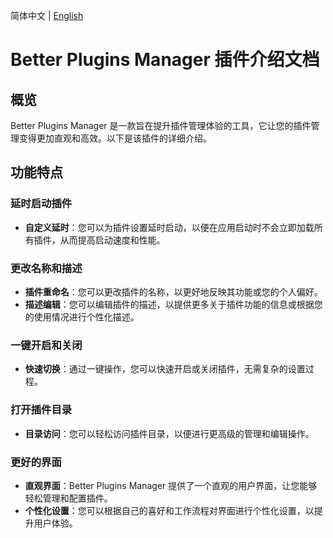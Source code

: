 简体中文 | [English]()

# Better Plugins Manager 插件介绍文档

## 概览

Better Plugins Manager 是一款旨在提升插件管理体验的工具，它让您的插件管理变得更加直观和高效。以下是该插件的详细介绍。

## 功能特点

### 延时启动插件

- **自定义延时**：您可以为插件设置延时启动，以便在应用启动时不会立即加载所有插件，从而提高启动速度和性能。

### 更改名称和描述

- **插件重命名**：您可以更改插件的名称，以更好地反映其功能或您的个人偏好。
- **描述编辑**：您可以编辑插件的描述，以提供更多关于插件功能的信息或根据您的使用情况进行个性化描述。

### 一键开启和关闭

- **快速切换**：通过一键操作，您可以快速开启或关闭插件，无需复杂的设置过程。

### 打开插件目录

- **目录访问**：您可以轻松访问插件目录，以便进行更高级的管理和编辑操作。

### 更好的界面

- **直观界面**：Better Plugins Manager 提供了一个直观的用户界面，让您能够轻松管理和配置插件。
- **个性化设置**：您可以根据自己的喜好和工作流程对界面进行个性化设置，以提升用户体验。
